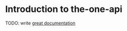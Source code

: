 # Introduction to the-one-api

TODO: write [great documentation](http://jacobian.org/writing/what-to-write/)
